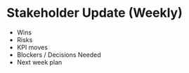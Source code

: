 # Stakeholder Update (Weekly)
- Wins
- Risks
- KPI moves
- Blockers / Decisions Needed
- Next week plan
